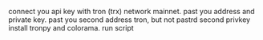 connect you api key with tron (trx) network mainnet.
past you address and private key.
past you second address tron, but not pastrd second privkey
install tronpy and colorama.
run script
